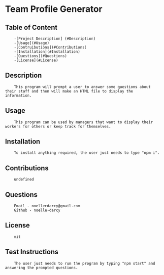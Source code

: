 # Team Profile Generator
## Table of Content 
        -[Project Description] (#Description)
        -[Usage](#Usage)
        -[Contruibutions](#Contributions)
        -[Installation](#Installation)
        -[Questions](#Questions)
        -[License](#License)

 ## Description 
        This program will prompt a user to answer some questions about their staff and then will make an HTML file to display the information.

## Usage
        This program can be used by managers that want to display their workers for others or keep track for themselves. 

 ## Installation 
        To install anything required, the user just needs to type "npm i". 

## Contributions 
        undefined

## Questions 
        Email - noellerdarcy@gmail.com
        Github - noelle-darcy

 ## License 
        mit

 ## Test Instructions 
        The user just needs to run the program by typing "npm start" and answering the prompted questions.